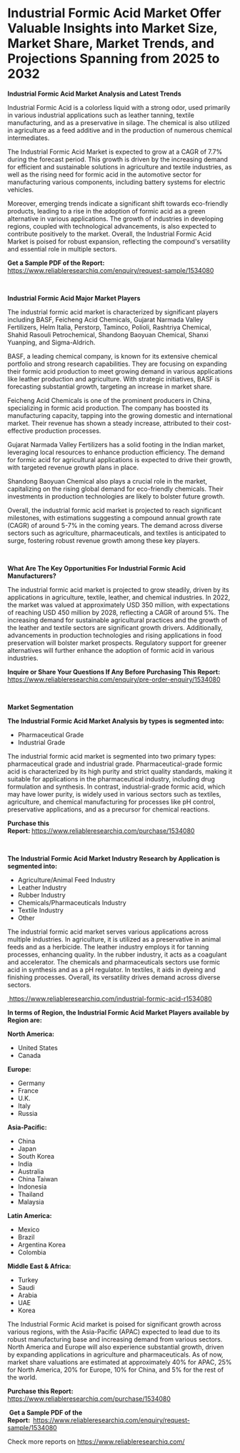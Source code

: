 <p><h1>Industrial Formic Acid Market Offer Valuable Insights into Market Size, Market Share, Market Trends, and Projections Spanning from 2025 to 2032</h1></p><p><strong>Industrial Formic Acid Market Analysis and Latest Trends</strong></p>
<p><p>Industrial Formic Acid is a colorless liquid with a strong odor, used primarily in various industrial applications such as leather tanning, textile manufacturing, and as a preservative in silage. The chemical is also utilized in agriculture as a feed additive and in the production of numerous chemical intermediates. </p><p>The Industrial Formic Acid Market is expected to grow at a CAGR of 7.7% during the forecast period. This growth is driven by the increasing demand for efficient and sustainable solutions in agriculture and textile industries, as well as the rising need for formic acid in the automotive sector for manufacturing various components, including battery systems for electric vehicles. </p><p>Moreover, emerging trends indicate a significant shift towards eco-friendly products, leading to a rise in the adoption of formic acid as a green alternative in various applications. The growth of industries in developing regions, coupled with technological advancements, is also expected to contribute positively to the market. Overall, the Industrial Formic Acid Market is poised for robust expansion, reflecting the compound's versatility and essential role in multiple sectors.</p></p>
<p><strong>Get a Sample PDF of the Report:&nbsp;</strong> <a href="https://www.reliableresearchiq.com/enquiry/request-sample/1534080?utm_campaign=3174&utm_medium=2&utm_source=Github&utm_content=ia&utm_term=02042025&utm_id=industrial-formic-acid">https://www.reliableresearchiq.com/enquiry/request-sample/1534080</a></p>
<p>&nbsp;</p>
<p><strong>Industrial Formic Acid Major Market Players</strong></p>
<p><p>The industrial formic acid market is characterized by significant players including BASF, Feicheng Acid Chemicals, Gujarat Narmada Valley Fertilizers, Helm Italia, Perstorp, Taminco, Polioli, Rashtriya Chemical, Shahid Rasouli Petrochemical, Shandong Baoyuan Chemical, Shanxi Yuanping, and Sigma-Aldrich. </p><p>BASF, a leading chemical company, is known for its extensive chemical portfolio and strong research capabilities. They are focusing on expanding their formic acid production to meet growing demand in various applications like leather production and agriculture. With strategic initiatives, BASF is forecasting substantial growth, targeting an increase in market share.</p><p>Feicheng Acid Chemicals is one of the prominent producers in China, specializing in formic acid production. The company has boosted its manufacturing capacity, tapping into the growing domestic and international market. Their revenue has shown a steady increase, attributed to their cost-effective production processes.</p><p>Gujarat Narmada Valley Fertilizers has a solid footing in the Indian market, leveraging local resources to enhance production efficiency. The demand for formic acid for agricultural applications is expected to drive their growth, with targeted revenue growth plans in place.</p><p>Shandong Baoyuan Chemical also plays a crucial role in the market, capitalizing on the rising global demand for eco-friendly chemicals. Their investments in production technologies are likely to bolster future growth.</p><p>Overall, the industrial formic acid market is projected to reach significant milestones, with estimations suggesting a compound annual growth rate (CAGR) of around 5-7% in the coming years. The demand across diverse sectors such as agriculture, pharmaceuticals, and textiles is anticipated to surge, fostering robust revenue growth among these key players.</p></p>
<p>&nbsp;</p>
<p><strong>What Are The Key Opportunities For Industrial Formic Acid Manufacturers?</strong></p>
<p><p>The industrial formic acid market is projected to grow steadily, driven by its applications in agriculture, textile, leather, and chemical industries. In 2022, the market was valued at approximately USD 350 million, with expectations of reaching USD 450 million by 2028, reflecting a CAGR of around 5%. The increasing demand for sustainable agricultural practices and the growth of the leather and textile sectors are significant growth drivers. Additionally, advancements in production technologies and rising applications in food preservation will bolster market prospects. Regulatory support for greener alternatives will further enhance the adoption of formic acid in various industries.</p></p>
<p><strong>Inquire or Share Your Questions If Any Before Purchasing This Report:</strong> <a href="https://www.reliableresearchiq.com/enquiry/pre-order-enquiry/1534080?utm_campaign=3174&utm_medium=2&utm_source=Github&utm_content=ia&utm_term=02042025&utm_id=industrial-formic-acid">https://www.reliableresearchiq.com/enquiry/pre-order-enquiry/1534080</a></p>
<p>&nbsp;</p>
<p><strong>Market Segmentation</strong></p>
<p><strong>The Industrial Formic Acid Market Analysis by types is segmented into:</strong></p>
<p><ul><li>Pharmaceutical Grade</li><li>Industrial Grade</li></ul></p>
<p><p>The industrial formic acid market is segmented into two primary types: pharmaceutical grade and industrial grade. Pharmaceutical-grade formic acid is characterized by its high purity and strict quality standards, making it suitable for applications in the pharmaceutical industry, including drug formulation and synthesis. In contrast, industrial-grade formic acid, which may have lower purity, is widely used in various sectors such as textiles, agriculture, and chemical manufacturing for processes like pH control, preservative applications, and as a precursor for chemical reactions.</p></p>
<p><strong>Purchase this Report:&nbsp;</strong><a href="https://www.reliableresearchiq.com/purchase/1534080?utm_campaign=3174&utm_medium=2&utm_source=Github&utm_content=ia&utm_term=02042025&utm_id=industrial-formic-acid">https://www.reliableresearchiq.com/purchase/1534080</a></p>
<p>&nbsp;</p>
<p><strong>The Industrial Formic Acid Market Industry Research by Application is segmented into:</strong></p>
<p><ul><li>Agriculture/Animal Feed Industry</li><li>Leather Industry</li><li>Rubber Industry</li><li>Chemicals/Pharmaceuticals Industry</li><li>Textile Industry</li><li>Other</li></ul></p>
<p><p>The industrial formic acid market serves various applications across multiple industries. In agriculture, it is utilized as a preservative in animal feeds and as a herbicide. The leather industry employs it for tanning processes, enhancing quality. In the rubber industry, it acts as a coagulant and accelerator. The chemicals and pharmaceuticals sectors use formic acid in synthesis and as a pH regulator. In textiles, it aids in dyeing and finishing processes. Overall, its versatility drives demand across diverse sectors.</p></p>
<p><a href="https://www.reliableresearchiq.com/industrial-formic-acid-r1534080?utm_campaign=3174&utm_medium=2&utm_source=Github&utm_content=ia&utm_term=02042025&utm_id=industrial-formic-acid">&nbsp;https://www.reliableresearchiq.com/industrial-formic-acid-r1534080</a></p>
<p><strong>In terms of Region, the Industrial Formic Acid Market Players available by Region are:</strong></p>
<p>
    <p> <strong> North America: </strong>
        <ul>
            <li>United States</li>
            <li>Canada</li>
        </ul>
        </p> 
    <p> <strong> Europe: </strong>
        <ul>
            <li>Germany</li>
            <li>France</li>
            <li>U.K.</li>
            <li>Italy</li>
            <li>Russia</li>
        </ul>
        </p> 
    <p> <strong> Asia-Pacific: </strong>
        <ul>
            <li>China</li>
            <li>Japan</li>
            <li>South Korea</li>
            <li>India</li>
            <li>Australia</li>
            <li>China Taiwan</li>
            <li>Indonesia</li>
            <li>Thailand</li>
            <li>Malaysia</li>
        </ul>
        </p> 
    <p> <strong> Latin America: </strong>
        <ul>
            <li>Mexico</li>
            <li>Brazil</li>
            <li>Argentina Korea</li>
            <li>Colombia</li>
        </ul>
        </p> 
    <p> <strong> Middle East & Africa: </strong>
        <ul>
            <li>Turkey</li>
            <li>Saudi</li>
            <li>Arabia</li>
            <li>UAE</li>
            <li>Korea</li>
        </ul>
    </p>
    </p>
<p><p>The Industrial Formic Acid market is poised for significant growth across various regions, with the Asia-Pacific (APAC) expected to lead due to its robust manufacturing base and increasing demand from various sectors. North America and Europe will also experience substantial growth, driven by expanding applications in agriculture and pharmaceuticals. As of now, market share valuations are estimated at approximately 40% for APAC, 25% for North America, 20% for Europe, 10% for China, and 5% for the rest of the world.</p></p>
<p><strong>Purchase this Report: </strong><a href="https://www.reliableresearchiq.com/purchase/1534080?utm_campaign=3174&utm_medium=2&utm_source=Github&utm_content=ia&utm_term=02042025&utm_id=industrial-formic-acid">https://www.reliableresearchiq.com/purchase/1534080</a></p>
<p>&nbsp;<strong>Get a Sample PDF of the Report:&nbsp;&nbsp;</strong><a href="https://www.reliableresearchiq.com/enquiry/request-sample/1534080?utm_campaign=3174&utm_medium=2&utm_source=Github&utm_content=ia&utm_term=02042025&utm_id=industrial-formic-acid">https://www.reliableresearchiq.com/enquiry/request-sample/1534080</a></p>
<p><strong></strong></p>
<p>Check more reports on <a href="https://www.reliableresearchiq.com/?utm_campaign=3174&utm_medium=2&utm_source=Github&utm_content=ia&utm_term=02042025&utm_id=industrial-formic-acid">https://www.reliableresearchiq.com/</a></p>